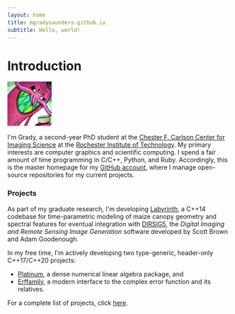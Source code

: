 ```yaml
---
layout: home
title: mgradysaunders.github.io
subtitle: Hello, world! 
---
```


# Introduction

<img width="100px" height="100px" src="/assets/images/profile.png">

I'm Grady, a second-year PhD student at the [Chester F. Carlson 
Center for Imaging Science][1] at the [Rochester Institute of 
Technology][2]. My primary interests are computer graphics and scientific
computing. I spend a fair amount of time programming in C/C++, Python, and
Ruby. Accordingly, this is the master homepage for my [GitHub account][3],
where I manage open-source repositories for my current projects. 

[1]: https://www.cis.rit.edu/
[2]: https://rit.edu/
[3]: https://github.com/mgradysaunders/

### Projects

As part of my graduate research, I'm developing [Labyrinth][4], a C++14 
codebase for time-parametric modeling of maize canopy geometry and spectral
features for eventual integration with [DIRSIG5][5], the
_Digital Imaging and Remote Sensing Image Generation_ software developed
by Scott Brown and Adam Goodenough.

In my free time, I'm actively developing two type-generic, header-only 
C++17/C++20 projects:
- [Platinum][6], a dense numerical linear algebra package, and
- [Erffamily][7], a modern interface to the complex error function
and its relatives.

For a complete list of projects, click [here][8].

[4]: https://mgradysaunders.github.io/labyrinth
[5]: http://dirsig.org/
[6]: https://mgradysaunders.github.io/platinum
[7]: https://mgradysaunders.github.io/erffamily
[8]: https://github.com/mgradysaunders?tab=repositories


